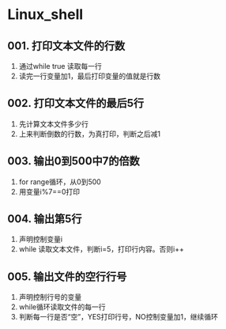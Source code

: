 # Linux_shell
## 001. 打印文本文件的行数
1. 通过while true 读取每一行
2. 读完一行变量加1，最后打印变量的值就是行数
## 002. 打印文本文件的最后5行
1. 先计算文本文件多少行
2. 上来判断倒数的行数，为真打印，判断之后减1
## 003. 输出0到500中7的倍数
1. for range循环，从0到500
2. 用变量i%7==0打印
## 004. 输出第5行
1. 声明控制变量i
2. while 读取文本文件，判断i=5，打印行内容。否则i++
## 005. 输出文件的空行行号
1. 声明控制行号的变量
2. while循环读取文件的每一行
3. 判断每一行是否“空”，YES打印行号，NO控制变量加1，继续循环

